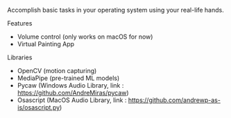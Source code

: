 Accomplish basic tasks in your operating system using your real-life hands.

Features
- Volume control (only works on macOS for now)
- Virtual Painting App

Libraries
- OpenCV (motion capturing)
- MediaPipe (pre-trained ML models)
- Pycaw (Windows Audio Library, link : https://github.com/AndreMiras/pycaw)
- Osascript (MacOS Audio Library, link : https://github.com/andrewp-as-is/osascript.py)
